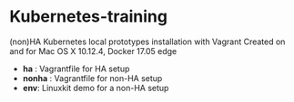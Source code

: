 Kubernetes-training
===================

(non)HA Kubernetes local prototypes installation with Vagrant
Created on and for Mac OS X 10.12.4, Docker 17.05 edge

* **ha** : Vagrantfile for HA setup
* **nonha** : Vagrantfile for non-HA setup
* **env**: Linuxkit demo for a non-HA setup
